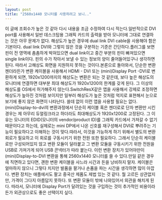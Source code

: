 ```yaml
---
layout: post
title: "2560x1440 모니터를 사용하려고 보니.."
---
```


이 글에 조회수가 높은 것 같아 다시 내용을 조금 수정하여 다시 적는다.일반적으로 DVI port를 사용해서 일반 데스크탑용 그래픽 카드의 출력을 받아 모니터에 그대로 연결하는 것은 아무 문제가 없다. 해상도가 높은 경우에 dual link DVI cable을 사용해야 함은 기본이다. dual link DVI와 그렇지 않은 것을 구분하는 기준은 간단하다.플러그를 보면 핀이 전 영역에 촘촘하게 박혀있으면 dual link이고 중간 부분의 핀이 빠져있으면 single link이다. 핀의 수가 작아서 보낼 수 있는 정보의 양이 줄어들어있구나 생각하면 된다. 따라서 고해상도 화면을 지원하지 못하는 것이다.본론으로 돌아와서, 단순한 변환 젠더라든가 변환 케이블을 사용해서 HDMI - DVI 또는 (mini)Display Port -DVI로 변환하게 되면, 1920x1200까지의 해상도는 변환은 되는 것 같은데, 보다 높은 해상도의 모니터에 연결하면 대부분 최대 해상도가 1920x1200의 한계를 갖게 된다. 그 이상의 해상도를 OS에서 허가해주지 않는다.SwitchResX같은 앱을 사용해서 강제로 조정하면 해상도가 높아진 것처럼 보이지만 일부러 해상도가 높은 것처럼 억지로 표현해서 눈으로 보기에 좋지 않은 화면이 나타난다. 쓸데 없이 이런 앱을 사용할 필요는 없다.(mini)Display-to-dvi의 변환과정에서 단순히 케이블 혹은 젠더로로 단자 변환만 시킨 경우는 제 아무리 듀얼링크라고 하더라도 최대해상도가 1920x1200로 고정된다. 그 이유는 모니터의 EDID(모니터의 vendor/product ID)를 그래픽 카드에서 가져갈 수 없기 때문이다고 하는데, 실제로는 mini DP에서 나온 신호를 재구성해서 DVI로 뿌려주는 기능이 필요하다고 이해하는 것이 맞다.따라서, 이것을 가능하게 하기 위해서 별도의 변환 회로가 필요하고 이 회로를 구동시키기 위한 전원 또한 필요하다. 그래서 단순히 케이블로만 구성되어있지 않고 변환 모듈이 달라붙고 그 변환 모듈을 구동시키기 위한 전원을 USB로 가져가게 되어 USB 콘넥터가 따라 붙는다. 이런 변환 장치가 있어야만이 (mini)Display-to-DVI 변환을 통해 2560x1440 모니터를 쓸 수 있다.만일 같은 경우에 직면하고 있다면, 괜한 변환 케이블을 사느라 시간과 돈을 낭비하지 말자. 케이블은 얼마하지 않으니 그렇다 치지만 발품을 팔거나 손품을 파는 시간을 생각하면 많이 아깝다. 변환 장치는 애플에서도 팔고 중국산 제품도 제법 있는 것 같다. 뭘 고르든 상관없지만, 가격이 그다지 아름답지 못하다. 또 변환 모듈이 밖에 나와있어서 외관을 해치게 된다. 따라서, 모니터에 Display Port가 달려있는 것을 구입하는 것이 추가적인 비용이라든가 외관상으로도 좋은 선택이지 싶다. 

